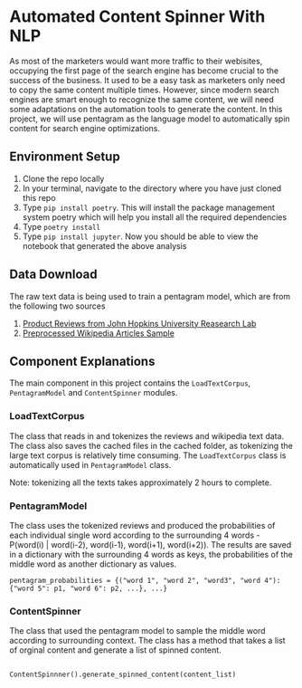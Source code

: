 # Automated Content Spinner With NLP

As most of the marketers would want more traffic to their webisites, occupying the first page of the search engine has become crucial to the success of the business. It used to be a easy task as marketers only need to copy the same content multiple times. However, since modern search engines are smart enough to recognize the same content, we will need some adaptations on the automation tools to generate the content. In this project, we will use pentagram as the language model to automatically spin content for search engine optimizations.

## Environment Setup

1. Clone the repo locally
2. In your terminal, navigate to the directory where you have just cloned this repo
3. Type `pip install poetry`. This will install the package management system poetry which will help you install all the required dependencies
4. Type `poetry install`
5. Type `pip install jupyter`. Now you should be able to view the notebook that generated the above analysis

## Data Download

The raw text data is being used to train a pentagram model, which are from the following two sources

1. [Product Reviews from John Hopkins University Reasearch Lab](http://www.cs.jhu.edu/~mdredze/datasets/sentiment/index2.html)
2. [Preprocessed Wikipedia Articles Sample](https://lazyprogrammer.me/course_files/enwiki-preprocessed.zip)

## Component Explanations

The main component in this project contains the `LoadTextCorpus`, `PentagramModel` and `ContentSpinner` modules.

### LoadTextCorpus

The class that reads in and tokenizes the reviews and wikipedia text data. The class also saves the cached files in the cached folder, as tokenizing the large text corpus is relatively time consuming. The `LoadTextCorpus` class is automatically used in `PentagramModel` class. 

Note: tokenizing all the texts takes approximately 2 hours to complete.

### PentagramModel

The class uses the tokenized reviews and produced the probabilities of each individual single word according to the surrounding 4 words - P(word(i) | word(i-2), word(i-1), word(i+1), word(i+2)). The results are saved in a dictionary with the surrounding 4 words as keys, the probabilities of the middle word as another dictionary as values.

```
pentagram_probabilities = {("word 1", "word 2", "word3", "word 4"):{"word 5": p1, "word 6": p2, ...}, ...}
```

### ContentSpinner

The class that used the pentagram model to sample the middle word according to surrounding context. The class has a method that takes a list of orginal content and generate a list of spinned content.

```python

ContentSpinnner().generate_spinned_content(content_list)

```
